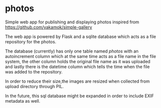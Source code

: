 # photos
Simple web app for publishing and displaying photos inspired from
https://github.com/yakamok/simple-gallery

The web app is powered by Flask and a sqlite database 
which acts as a file repository for the photos.

The database (currently) has only one table named *photos*
with an autoincrement column which at the same time acts as
a file name in the file system, the other column holds the 
original file name as it was uploaded and lastly there is
the datetime column which tells the time when the file was 
added to the repository.

In order to reduce their size,the images are resized when 
collected from upload directory through PIL.

In the future, this sql database might be expanded in order to 
include EXIF metadata as well.